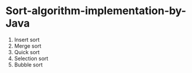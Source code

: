 # Sort-algorithm-implementation-by-Java
1. Insert sort
2. Merge sort
3. Quick sort
4. Selection sort
5. Bubble sort
